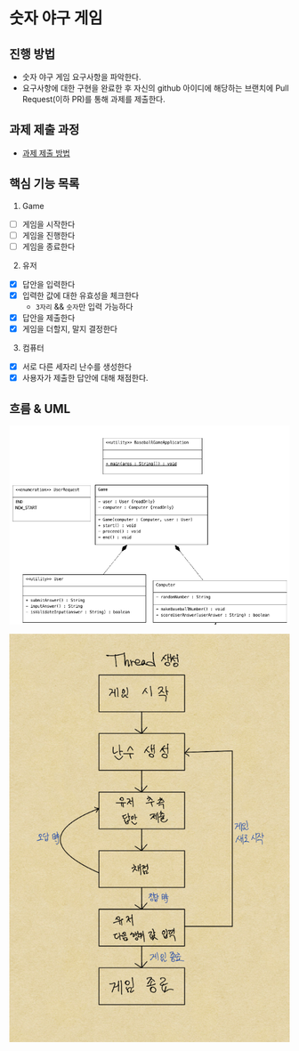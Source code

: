 # 숫자 야구 게임

## 진행 방법

* 숫자 야구 게임 요구사항을 파악한다.
* 요구사항에 대한 구현을 완료한 후 자신의 github 아이디에 해당하는 브랜치에 Pull Request(이하 PR)를 통해 과제를 제출한다.

## 과제 제출 과정

* [과제 제출 방법](https://github.com/next-step/nextstep-docs/tree/master/precourse)

## 핵심 기능 목록

1. Game  

- [ ] 게임을 시작한다  
- [ ] 게임을 진행한다  
- [ ] 게임을 종료한다  

2. 유저  

- [X] 답안을 입력한다  
- [X] 입력한 값에 대한 유효성을 체크한다  
   + `3자리` && `숫자`만 입력 가능하다
- [X] 답안을 제출한다  
- [X] 게임을 더할지, 말지 결정한다  

3. 컴퓨터  

- [X] 서로 다른 세자리 난수를 생성한다
- [X] 사용자가 제출한 답안에 대해 채점한다.

## 흐름 & UML

![UML](baseballUML.png)

![베이스볼](baseball_flow.png)

